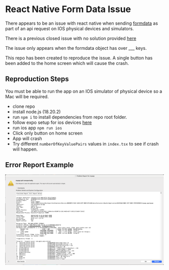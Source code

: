 # React Native Form Data Issue

There appears to be an issue with react native when sending [formdata](https://developer.mozilla.org/en-US/docs/Web/API/FormData) as part of an api request on IOS physical devices and simulators.

There is a previous closed issue with no solution provided [here](https://github.com/facebook/react-native/issues/37268)

The issue only appears when the formdata object has over ___ keys.

This repo has been created to reproduce the issue. A single button has been added to the home screen which will cause the crash.

## Reproduction Steps

You must be able to run the app on an IOS simulator of physical device so a Mac will be required.

- clone repo
- install node.js (18.20.2)
- run `npm i` to install dependencies from repo root folder.
- follow expo setup for ios devices [here](https://docs.expo.dev/get-started/set-up-your-environment/?platform=ios&device=simulated&mode=development-build&buildEnv=local)
- run ios app `npm run ios`
- Click only button on home screen
- App will crash
- Try different `numberOfKeyValuePairs` values in `index.tsx` to see if crash will happen.

## Error Report Example

![Error report](./crash-error-1.png)
